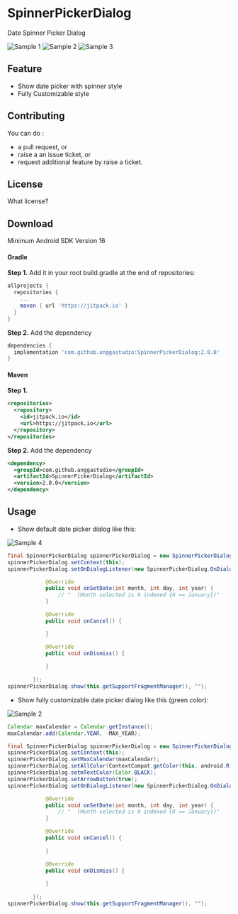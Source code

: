 # SpinnerPickerDialog
Date Spinner Picker Dialog

![Sample 1](images/sample1.png)
![Sample 2](images/sample2.png)
![Sample 3](images/sample3.png)

## Feature
* Show date picker with spinner style
* Fully Customizable style

## Contributing

You can do :
* a pull request, or
* raise a an issue ticket, or
* request additional feature by raise a ticket.


## License

What license? 

## Download

Minimum Android SDK Version 16

#### Gradle
**Step 1.** Add it in your root build.gradle at the end of repositories:
```gradle
allprojects {
  repositories {
    ...
    maven { url 'https://jitpack.io' }
  }
}
```

**Step 2.** Add the dependency
```gradle
dependencies {
  implementation 'com.github.anggastudio:SpinnerPickerDialog:2.0.0'
}
```
#### Maven
**Step 1.**
```xml
<repositories>
  <repository>
    <id>jitpack.io</id>
    <url>https://jitpack.io</url>
  </repository>
</repositories>
```

**Step 2.** Add the dependency
```xml
<dependency>
  <groupId>com.github.anggastudio</groupId>
  <artifactId>SpinnerPickerDialog</artifactId>
  <version>2.0.0</version>
</dependency>
```

## Usage
* Show default date picker dialog like this:

![Sample 4](images/sample4.png)
```java
final SpinnerPickerDialog spinnerPickerDialog = new SpinnerPickerDialog();
spinnerPickerDialog.setContext(this);
spinnerPickerDialog.setOnDialogListener(new SpinnerPickerDialog.OnDialogListener() {

            @Override
            public void onSetDate(int month, int day, int year) {
                // "  (Month selected is 0 indexed {0 == January})"
            }

            @Override
            public void onCancel() {

            }

            @Override
            public void onDismiss() {
                
            }
            
        });
spinnerPickerDialog.show(this.getSupportFragmentManager(), "");        
```

* Show fully customizable date picker dialog like this (green color):

![Sample 2](images/sample2.png)
```java
Calendar maxCalendar = Calendar.getInstance();
maxCalendar.add(Calendar.YEAR, -MAX_YEAR);

final SpinnerPickerDialog spinnerPickerDialog = new SpinnerPickerDialog();
spinnerPickerDialog.setContext(this);
spinnerPickerDialog.setMaxCalendar(maxCalendar);
spinnerPickerDialog.setAllColor(ContextCompat.getColor(this, android.R.color.holo_green_dark));
spinnerPickerDialog.setmTextColor(Color.BLACK);
spinnerPickerDialog.setArrowButton(true);
spinnerPickerDialog.setOnDialogListener(new SpinnerPickerDialog.OnDialogListener() {

            @Override
            public void onSetDate(int month, int day, int year) {
                // "  (Month selected is 0 indexed {0 == January})"
            }

            @Override
            public void onCancel() {
                
            }

            @Override
            public void onDismiss() {
                
            }
            
        });
spinnerPickerDialog.show(this.getSupportFragmentManager(), ""); 
```
